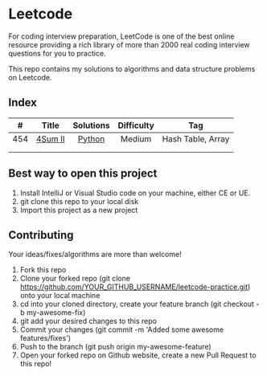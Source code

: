 # Leetcode 
For coding interview preparation, LeetCode is one of the best online resource providing a rich library of more than 2000 real coding interview questions for you to practice. 

This repo contains my solutions to algorithms and data structure problems on Leetcode. 

## Index

|     #    |                             Title                            |    Solutions    |    Difficulty   |                 Tag                 |
|:--------:|:------------------------------------------------------------:|:---------------:|:---------------:|:-----------------------------------:|
| 454      | [4Sum II](https://leetcode.com/problems/4sum-ii/)            | [Python](https://leetcode.com/submissions/detail/800343802/) |      Medium     | Hash Table, Array                   |
|          |                                                              |                 |                 |                                     |
|          |                                                              |                 |                 |                                     |



## Best way to open this project
1. Install IntelliJ or Visual Studio code on your machine, either CE or UE.
2. git clone this repo to your local disk
3. Import this project as a new project


## Contributing

Your ideas/fixes/algorithms are more than welcome!
1. Fork this repo
2. Clone your forked repo (git clone https://github.com/YOUR_GITHUB_USERNAME/leetcode-practice.git) onto your local machine
3. cd into your cloned directory, create your feature branch (git checkout -b my-awesome-fix)
4. git add your desired changes to this repo
5. Commit your changes (git commit -m 'Added some awesome features/fixes')
6. Push to the branch (git push origin my-awesome-feature)
7. Open your forked repo on Github website, create a new Pull Request to this repo!
